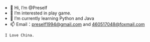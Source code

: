 - 👋 Hi, I’m @Preself
- 👀 I’m interested in play game.
- 🌱 I’m currently learning Python and Java
- 📫 Email：preself1994@gmail.com and 460517048@foxmail.com

<!---
Preself/Preself is a ✨ special ✨ repository because its `README.md` (this file) appears on your GitHub profile.
You can click the Preview link to take a look at your changes.
--->
```
 I Love China.
```
